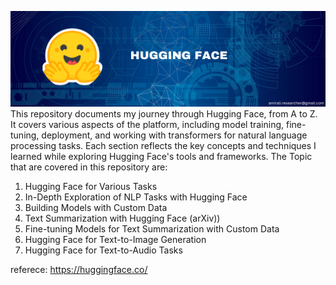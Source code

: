 ![Cover](cover.png)
This repository documents my journey through Hugging Face, from A to Z. It covers various aspects of the platform, including model training, fine-tuning, deployment, and working with transformers for natural language processing tasks. Each section reflects the key concepts and techniques I learned while exploring Hugging Face's tools and frameworks.
The Topic that are covered in this repository are:
1. Hugging Face for Various Tasks
2. In-Depth Exploration of NLP Tasks with Hugging Face
3. Building Models with Custom Data
4. Text Summarization with Hugging Face (arXiv))
5. Fine-tuning Models for Text Summarization with Custom Data
6. Hugging Face for Text-to-Image Generation
7. Hugging Face for Text-to-Audio Tasks

referece:
https://huggingface.co/

